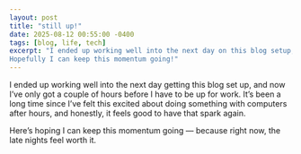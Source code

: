 ```yaml
---
layout: post
title: "still up!"
date: 2025-08-12 00:55:00 -0400
tags: [blog, life, tech]
excerpt: "I ended up working well into the next day on this blog setup, and I have to get up for work in a couple of hours. It's been a while since I was this excited to do something that involved computers after working hours.
Hopefully I can keep this momentum going!"
---
```


I ended up working well into the next day getting this blog set up, and now I’ve only got a couple of hours before I have to be up for work. It’s been a long time since I’ve felt this excited about doing something with computers after hours, and honestly, it feels good to have that spark again.

Here’s hoping I can keep this momentum going — because right now, the late nights feel worth it.